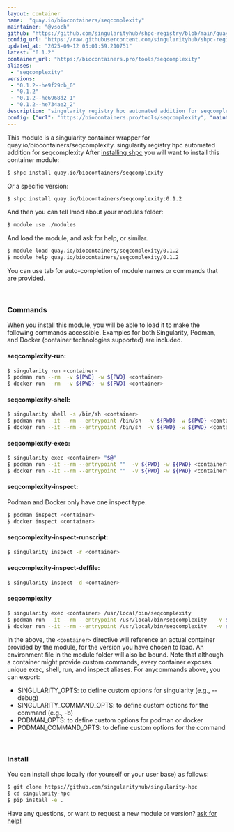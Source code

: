 ```yaml
---
layout: container
name:  "quay.io/biocontainers/seqcomplexity"
maintainer: "@vsoch"
github: "https://github.com/singularityhub/shpc-registry/blob/main/quay.io/biocontainers/seqcomplexity/container.yaml"
config_url: "https://raw.githubusercontent.com/singularityhub/shpc-registry/main/quay.io/biocontainers/seqcomplexity/container.yaml"
updated_at: "2025-09-12 03:01:59.210751"
latest: "0.1.2"
container_url: "https://biocontainers.pro/tools/seqcomplexity"
aliases:
 - "seqcomplexity"
versions:
 - "0.1.2--he9f29cb_0"
 - "0.1.2"
 - "0.1.2--he6968d2_1"
 - "0.1.2--he734ae2_2"
description: "singularity registry hpc automated addition for seqcomplexity"
config: {"url": "https://biocontainers.pro/tools/seqcomplexity", "maintainer": "@vsoch", "description": "singularity registry hpc automated addition for seqcomplexity", "latest": {"0.1.2": "sha256:e04769b948f69a299573f3d793df950bbc44da54789db89db6b559ccce440d69"}, "tags": {"0.1.2--he9f29cb_0": "sha256:acecac06c0b33fcfa38b9053dc19f217e88f939f0499d4e9e88515447c496d20", "0.1.2": "sha256:e04769b948f69a299573f3d793df950bbc44da54789db89db6b559ccce440d69", "0.1.2--he6968d2_1": "sha256:6e39321ef49a1c53a5658e21113df1062cffff41b340e50ced6e67856d456a25", "0.1.2--he734ae2_2": "sha256:d73e2fe36772056924d059df28019c2f80ab4a4049ab968baf74b1abe41cbbcd"}, "docker": "quay.io/biocontainers/seqcomplexity", "aliases": {"seqcomplexity": "/usr/local/bin/seqcomplexity"}}
---
```


This module is a singularity container wrapper for quay.io/biocontainers/seqcomplexity.
singularity registry hpc automated addition for seqcomplexity
After [installing shpc](#install) you will want to install this container module:


```bash
$ shpc install quay.io/biocontainers/seqcomplexity
```

Or a specific version:

```bash
$ shpc install quay.io/biocontainers/seqcomplexity:0.1.2
```

And then you can tell lmod about your modules folder:

```bash
$ module use ./modules
```

And load the module, and ask for help, or similar.

```bash
$ module load quay.io/biocontainers/seqcomplexity/0.1.2
$ module help quay.io/biocontainers/seqcomplexity/0.1.2
```

You can use tab for auto-completion of module names or commands that are provided.

<br>

### Commands

When you install this module, you will be able to load it to make the following commands accessible.
Examples for both Singularity, Podman, and Docker (container technologies supported) are included.

#### seqcomplexity-run:

```bash
$ singularity run <container>
$ podman run --rm  -v ${PWD} -w ${PWD} <container>
$ docker run --rm  -v ${PWD} -w ${PWD} <container>
```

#### seqcomplexity-shell:

```bash
$ singularity shell -s /bin/sh <container>
$ podman run --it --rm --entrypoint /bin/sh  -v ${PWD} -w ${PWD} <container>
$ docker run --it --rm --entrypoint /bin/sh  -v ${PWD} -w ${PWD} <container>
```

#### seqcomplexity-exec:

```bash
$ singularity exec <container> "$@"
$ podman run --it --rm --entrypoint ""  -v ${PWD} -w ${PWD} <container> "$@"
$ docker run --it --rm --entrypoint ""  -v ${PWD} -w ${PWD} <container> "$@"
```

#### seqcomplexity-inspect:

Podman and Docker only have one inspect type.

```bash
$ podman inspect <container>
$ docker inspect <container>
```

#### seqcomplexity-inspect-runscript:

```bash
$ singularity inspect -r <container>
```

#### seqcomplexity-inspect-deffile:

```bash
$ singularity inspect -d <container>
```


#### seqcomplexity

```bash
$ singularity exec <container> /usr/local/bin/seqcomplexity
$ podman run --it --rm --entrypoint /usr/local/bin/seqcomplexity   -v ${PWD} -w ${PWD} <container> -c " $@"
$ docker run --it --rm --entrypoint /usr/local/bin/seqcomplexity   -v ${PWD} -w ${PWD} <container> -c " $@"
```



In the above, the `<container>` directive will reference an actual container provided
by the module, for the version you have chosen to load. An environment file in the
module folder will also be bound. Note that although a container
might provide custom commands, every container exposes unique exec, shell, run, and
inspect aliases. For anycommands above, you can export:

 - SINGULARITY_OPTS: to define custom options for singularity (e.g., --debug)
 - SINGULARITY_COMMAND_OPTS: to define custom options for the command (e.g., -b)
 - PODMAN_OPTS: to define custom options for podman or docker
 - PODMAN_COMMAND_OPTS: to define custom options for the command

<br>

### Install

You can install shpc locally (for yourself or your user base) as follows:

```bash
$ git clone https://github.com/singularityhub/singularity-hpc
$ cd singularity-hpc
$ pip install -e .
```

Have any questions, or want to request a new module or version? [ask for help!](https://github.com/singularityhub/singularity-hpc/issues)
